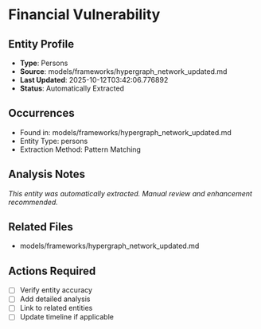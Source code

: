 # Financial Vulnerability

## Entity Profile
- **Type**: Persons
- **Source**: models/frameworks/hypergraph_network_updated.md
- **Last Updated**: 2025-10-12T03:42:06.776892
- **Status**: Automatically Extracted

## Occurrences
- Found in: models/frameworks/hypergraph_network_updated.md
- Entity Type: persons
- Extraction Method: Pattern Matching

## Analysis Notes
*This entity was automatically extracted. Manual review and enhancement recommended.*

## Related Files
- models/frameworks/hypergraph_network_updated.md

## Actions Required
- [ ] Verify entity accuracy
- [ ] Add detailed analysis
- [ ] Link to related entities
- [ ] Update timeline if applicable

